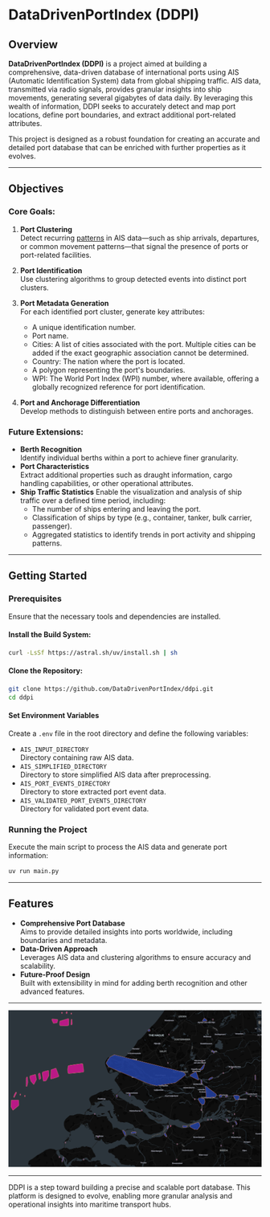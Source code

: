 # DataDrivenPortIndex (DDPI)

## Overview

**DataDrivenPortIndex (DDPI)** is a project aimed at building a comprehensive, data-driven database of international ports using AIS (Automatic Identification System) data from global shipping traffic. AIS data, transmitted via radio signals, provides granular insights into ship movements, generating several gigabytes of data daily. By leveraging this wealth of information, DDPI seeks to accurately detect and map port locations, define port boundaries, and extract additional port-related attributes.

This project is designed as a robust foundation for creating an accurate and detailed port database that can be enriched with further properties as it evolves.

---

## Objectives

### Core Goals:
1. **Port Clustering**  
   Detect recurring [patterns](doc/port_events/) in AIS data—such as ship arrivals, departures, or common movement patterns—that signal the presence of ports or port-related facilities.

2. **Port Identification**  
   Use clustering algorithms to group detected events into distinct port clusters.

3. **Port Metadata Generation**  
   For each identified port cluster, generate key attributes:
   - A unique identification number.
   - Port name.
   - Cities: A list of cities associated with the port. Multiple cities can be added if the exact geographic association cannot be determined.
   - Country: The nation where the port is located.
   - A polygon representing the port's boundaries.
   - WPI: The World Port Index (WPI) number, where available, offering a globally recognized reference for port identification.

4. **Port and Anchorage Differentiation**  
   Develop methods to distinguish between entire ports and anchorages.

### Future Extensions:
- **Berth Recognition**  
  Identify individual berths within a port to achieve finer granularity.
- **Port Characteristics**  
  Extract additional properties such as draught information, cargo handling capabilities, or other operational attributes.
- **Ship Traffic Statistics**
  Enable the visualization and analysis of ship traffic over a defined time period, including:
    - The number of ships entering and leaving the port.
    - Classification of ships by type (e.g., container, tanker, bulk carrier, passenger).
    - Aggregated statistics to identify trends in port activity and shipping patterns.

---

## Getting Started

### Prerequisites
Ensure that the necessary tools and dependencies are installed.

#### Install the Build System:
```bash
curl -LsSf https://astral.sh/uv/install.sh | sh
```

#### Clone the Repository:
```bash
git clone https://github.com/DataDrivenPortIndex/ddpi.git
cd ddpi
```

#### Set Environment Variables
Create a `.env` file in the root directory and define the following variables:

- `AIS_INPUT_DIRECTORY`  
  Directory containing raw AIS data.
- `AIS_SIMPLIFIED_DIRECTORY`  
  Directory to store simplified AIS data after preprocessing.
- `AIS_PORT_EVENTS_DIRECTORY`  
  Directory to store extracted port event data.
- `AIS_VALIDATED_PORT_EVENTS_DIRECTORY`  
  Directory for validated port event data.

### Running the Project
Execute the main script to process the AIS data and generate port information:

```bash
uv run main.py
```

---

## Features

- **Comprehensive Port Database**  
  Aims to provide detailed insights into ports worldwide, including boundaries and metadata.
- **Data-Driven Approach**  
  Leverages AIS data and clustering algorithms to ensure accuracy and scalability.
- **Future-Proof Design**  
  Built with extensibility in mind for adding berth recognition and other advanced features.

---

![DDPI](static/images/ddpi.png)

---

DDPI is a step toward building a precise and scalable port database. This platform is designed to evolve, enabling more granular analysis and operational insights into maritime transport hubs.
